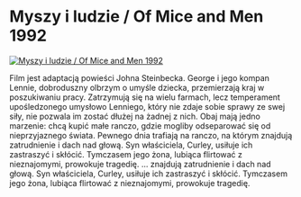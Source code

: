 Myszy i ludzie / Of Mice and Men 1992 
=============
[![Myszy i ludzie / Of Mice and Men 1992 ](http://vidos.pl/images/player.gif)](http://vidos.pl/myszy-i-ludzie-of-mice-and-men-1992)

 Film jest adaptacją powieści Johna Steinbecka. George i jego kompan Lennie, dobroduszny olbrzym o umyśle dziecka, przemierzają kraj w poszukiwaniu pracy. Zatrzymują się na wielu farmach, lecz temperament upośledzonego umysłowo Lenniego, który nie zdaje sobie sprawy ze swej siły, nie pozwala im zostać dłużej na żadnej z nich. Obaj mają jedno marzenie: chcą kupić małe ranczo, gdzie mogliby odseparować się od nieprzyjaznego świata. Pewnego dnia trafiają na ranczo, na którym znajdują zatrudnienie i dach nad głową. Syn właściciela, Curley, usiłuje ich zastraszyć i skłócić. Tymczasem jego żona, lubiąca flirtować z nieznajomymi, prowokuje tragedię.   ... znajdują zatrudnienie i dach nad głową. Syn właściciela, Curley, usiłuje ich zastraszyć i skłócić. Tymczasem jego żona, lubiąca flirtować z nieznajomymi, prowokuje tragedię.
